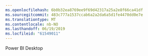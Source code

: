 ```yaml
---
ms.openlocfilehash: 6b0b32ea8769ee9f69d42317a25a2e8f66ca41df
ms.sourcegitcommit: 483c777a1537ccab6a2a2da6a5d1fe4470dd0e7e
ms.translationtype: MT
ms.contentlocale: nb-NO
ms.lasthandoff: 06/19/2019
ms.locfileid: "61549011"
---
```

Power BI Desktop